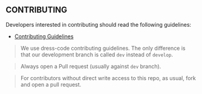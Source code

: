 CONTRIBUTING
------------

Developers interested in contributing should read the following guidelines:

- [Contributing Guidelines](https://github.com/zalando/dress-code/blob/develop/docs/guides/CONTRIBUTING.md)

> We use dress-code contributing guidelines. The only difference is that our development branch is called ```dev``` instead of ```develop```.

> Always open a Pull request (usually against ```dev``` branch).

> For contributors without direct write access to this repo, as usual, fork and open a pull request.
